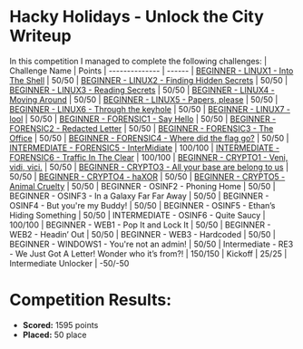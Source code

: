 # Hacky Holidays - Unlock the City Writeup
 In this competition I managed to complete the following challenges:
 | Challenge Name          | Points
 | --------------          | ------
 | [BEGINNER - LINUX1 - Into The Shell](https://github.com/LeonGurin/Inter-Galactic-CTF/tree/main/Linux/Into%20The%20Shell) | 50/50
 | [BEGINNER - LINUX2 - Finding Hidden Secrets](https://github.com/LeonGurin/Inter-Galactic-CTF/tree/main/Linux/Finding%20Hidden%20Secrets) | 50/50
 | [BEGINNER - LINUX3 - Reading Secrets](https://github.com/LeonGurin/Inter-Galactic-CTF/tree/main/Linux/Reading%20Secrets) | 50/50
 | [BEGINNER - LINUX4 - Moving Around](https://github.com/LeonGurin/Inter-Galactic-CTF/tree/main/Linux/Moving%20Around) | 50/50
 | [BEGINNER - LINUX5 - Papers, please](https://github.com/LeonGurin/Inter-Galactic-CTF/tree/main/Linux/Papers%2C%20please) | 50/50
 | [BEGINNER - LINUX6 - Through the keyhole](https://github.com/LeonGurin/Inter-Galactic-CTF/tree/main/Linux/Through%20the%20keyhole) | 50/50
 | [BEGINNER - LINUX7 - lool](https://github.com/LeonGurin/Inter-Galactic-CTF/tree/main/Linux/lool) | 50/50
 | [BEGINNER - FORENSIC1 - Say Hello](https://github.com/LeonGurin/Inter-Galactic-CTF/tree/main/Forensics/Say%20Hello) | 50/50
 | [BEGINNER - FORENSIC2 - Redacted Letter](https://github.com/LeonGurin/Inter-Galactic-CTF/tree/main/Forensics/Redacted%20Letter) | 50/50
 | [BEGINNER - FORENSIC3 - The Office](https://github.com/LeonGurin/Inter-Galactic-CTF/tree/main/Forensics/The%20Office) | 50/50
 | [BEGINNER - FORENSIC4 - Where did the flag go?](https://github.com/LeonGurin/Inter-Galactic-CTF/tree/main/Forensics/Where%20did%20the%20flag%20go) | 50/50
 | [INTERMEDIATE - FORENSIC5 - InterMidiate](https://github.com/LeonGurin/Inter-Galactic-CTF/tree/main/Forensics/InterMidiate) | 100/100
 | [INTERMEDIATE - FORENSIC6 - Traffic In The Clear](https://github.com/LeonGurin/Inter-Galactic-CTF/tree/main/Forensics/Traffic%20In%20The%20Clear) | 100/100
 | [BEGINNER - CRYPTO1 - Veni, vidi, vici.](https://github.com/LeonGurin/Inter-Galactic-CTF/tree/main/Cryptography/Veni%2C%20vidi%2C%20vici) | 50/50
 | [BEGINNER - CRYPTO3 - All your base are belong to us](https://github.com/LeonGurin/Inter-Galactic-CTF/tree/main/Cryptography/All%20your%20base%20are%20belong%20to%20us) | 50/50
 | [BEGINNER - CRYPTO4 - haXOR](https://github.com/LeonGurin/Inter-Galactic-CTF/tree/main/Cryptography/haXOR) | 50/50
 | [BEGINNER - CRYPTO5 - Animal Cruelty](https://github.com/LeonGurin/Inter-Galactic-CTF/tree/main/Cryptography/Animal%20Cruelty) | 50/50
 | BEGINNER - OSINF2 - Phoning Home | 50/50
 | BEGINNER - OSINF3 - In a Galaxy Far Far Away | 50/50
 | BEGINNER - OSINF4 - But you're my Buddy! | 50/50
 | BEGINNER - OSINF5 - Ethan’s Hiding Something | 50/50
 | INTERMEDIATE - OSINF6 - Quite Saucy | 100/100
 | BEGINNER - WEB1 - Pop It and Lock It | 50/50
 | BEGINNER - WEB2 - Headin’ Out | 50/50
 | BEGINNER - WEB3 - Hardcoded | 50/50
 | BEGINNER - WINDOWS1 - You're not an admin! | 50/50
 | Intermediate - RE3 - We Just Got A Letter! Wonder who it’s from?! | 150/150
 | Kickoff | 25/25
 | Intermediate Unlocker | -50/-50


# Competition Results:
* **Scored:** 1595 points
* **Placed:** 50 place

